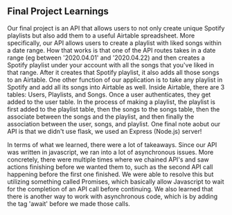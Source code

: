 ## Final Project Learnings 

Our final project is an API that allows users to not only create unique Spotify playlists but also add them to a useful Airtable spreadsheet. More specifically, our API allows users to create a playlist with liked songs within a date range. How that works is that one of the API routes takes in a date range (eg between '2020.04.01' and '2020.04.22) and then creates a Spotify playlist under your account with all the songs that you've liked in that range. After it creates that Spotify playlist, it also adds all those songs to an Airtable. One other function of our application is to take any playlist in Spotify and add all its songs into Airtable as well. Inside Airtable, there are 3 tables: Users, Playlists, and Songs. Once a user authenticates, they get added to the user table. In the process of making a playlist, the playlist is first added to the playlist table, then the songs to the songs table, then the associate between the songs and the playlist, and then finally the association between the user, songs, and playlist. One final note aobut our API is that we didn't use flask, we used an Express (Node.js) server!

In terms of what we learned, there were a lot of takeaways. Since our API was written in javascript, we ran into a lot of asynchronous issues. More concretely, there were multiple times where we chained API's and saw actions finishing before we wanted them to, such as the second API call happening before the first one finished. We were able to resolve this but utilizing something called Promises, which basically allow Javascript to wait for the completion of an API call before continuing. We also learned that there is another way to work with asynchronous code, which is by adding the tag 'await' before we made those calls.


